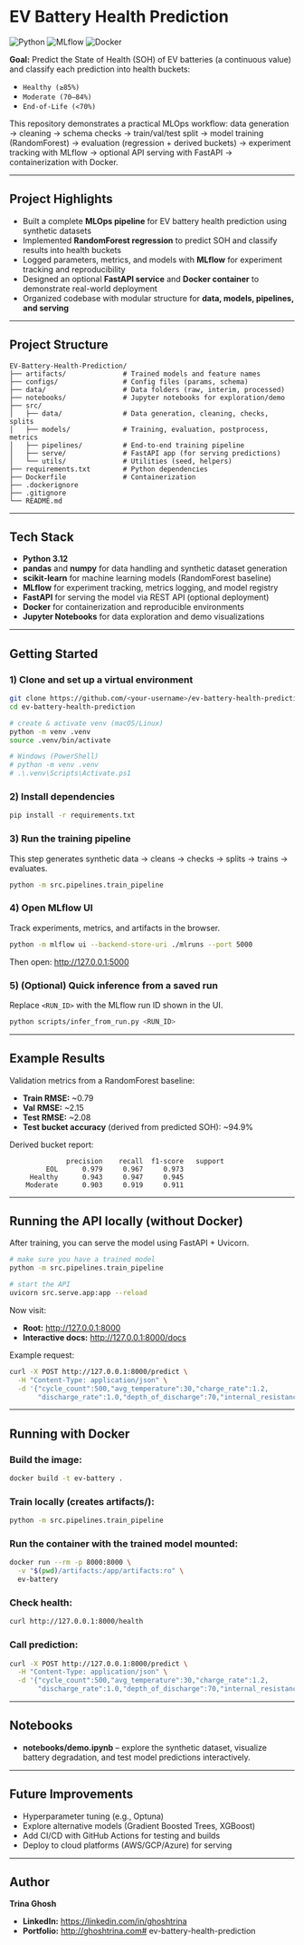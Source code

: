# EV Battery Health Prediction

![Python](https://img.shields.io/badge/Python-3.12-blue)
![MLflow](https://img.shields.io/badge/MLflow-Tracking-orange)
![Docker](https://img.shields.io/badge/Docker-Ready-brightgreen)

**Goal:** Predict the State of Health (SOH) of EV batteries (a continuous value) and classify each prediction into health buckets:
- `Healthy (≥85%)`
- `Moderate (70–84%)`
- `End-of-Life (<70%)`

This repository demonstrates a practical MLOps workflow:
data generation → cleaning → schema checks → train/val/test split → model training (RandomForest) → evaluation (regression + derived buckets) → experiment tracking with MLflow → optional API serving with FastAPI → containerization with Docker.

---

## Project Highlights

- Built a complete **MLOps pipeline** for EV battery health prediction using synthetic datasets  
- Implemented **RandomForest regression** to predict SOH and classify results into health buckets  
- Logged parameters, metrics, and models with **MLflow** for experiment tracking and reproducibility  
- Designed an optional **FastAPI service** and **Docker container** to demonstrate real-world deployment  
- Organized codebase with modular structure for **data, models, pipelines, and serving**

---

## Project Structure

```text
EV-Battery-Health-Prediction/
├── artifacts/              # Trained models and feature names
├── configs/                # Config files (params, schema)
├── data/                   # Data folders (raw, interim, processed)
├── notebooks/              # Jupyter notebooks for exploration/demo
├── src/
│   ├── data/               # Data generation, cleaning, checks, splits
│   ├── models/             # Training, evaluation, postprocess, metrics
│   ├── pipelines/          # End-to-end training pipeline
│   ├── serve/              # FastAPI app (for serving predictions)
│   └── utils/              # Utilities (seed, helpers)
├── requirements.txt        # Python dependencies
├── Dockerfile              # Containerization
├── .dockerignore
├── .gitignore
└── README.md
```

---

## Tech Stack

- **Python 3.12**
- **pandas** and **numpy** for data handling and synthetic dataset generation
- **scikit-learn** for machine learning models (RandomForest baseline)
- **MLflow** for experiment tracking, metrics logging, and model registry
- **FastAPI** for serving the model via REST API (optional deployment)
- **Docker** for containerization and reproducible environments
- **Jupyter Notebooks** for data exploration and demo visualizations

---

## Getting Started

### 1) Clone and set up a virtual environment

```bash
git clone https://github.com/<your-username>/ev-battery-health-prediction.git
cd ev-battery-health-prediction

# create & activate venv (macOS/Linux)
python -m venv .venv
source .venv/bin/activate

# Windows (PowerShell)
# python -m venv .venv
# .\.venv\Scripts\Activate.ps1
```

### 2) Install dependencies

```bash
pip install -r requirements.txt
```

### 3) Run the training pipeline

This step generates synthetic data → cleans → checks → splits → trains → evaluates.

```bash
python -m src.pipelines.train_pipeline
```

### 4) Open MLflow UI

Track experiments, metrics, and artifacts in the browser.

```bash
python -m mlflow ui --backend-store-uri ./mlruns --port 5000
```

Then open: http://127.0.0.1:5000

### 5) (Optional) Quick inference from a saved run

Replace `<RUN_ID>` with the MLflow run ID shown in the UI.

```bash
python scripts/infer_from_run.py <RUN_ID>
```

---

## Example Results

Validation metrics from a RandomForest baseline:

- **Train RMSE:** ~0.79
- **Val RMSE:** ~2.15
- **Test RMSE:** ~2.08
- **Test bucket accuracy** (derived from predicted SOH): ~94.9%

Derived bucket report:

```
              precision    recall  f1-score   support
         EOL      0.979     0.967     0.973
     Healthy      0.943     0.947     0.945
    Moderate      0.903     0.919     0.911
```

---

## Running the API locally (without Docker)

After training, you can serve the model using FastAPI + Uvicorn.

```bash
# make sure you have a trained model
python -m src.pipelines.train_pipeline

# start the API
uvicorn src.serve.app:app --reload
```

Now visit:

- **Root:** http://127.0.0.1:8000
- **Interactive docs:** http://127.0.0.1:8000/docs

Example request:

```bash
curl -X POST http://127.0.0.1:8000/predict \
  -H "Content-Type: application/json" \
  -d '{"cycle_count":500,"avg_temperature":30,"charge_rate":1.2,
       "discharge_rate":1.0,"depth_of_discharge":70,"internal_resistance":0.08}'
```

---

## Running with Docker

### Build the image:

```bash
docker build -t ev-battery .
```

### Train locally (creates artifacts/):

```bash
python -m src.pipelines.train_pipeline
```

### Run the container with the trained model mounted:

```bash
docker run --rm -p 8000:8000 \
  -v "$(pwd)/artifacts:/app/artifacts:ro" \
  ev-battery
```

### Check health:

```bash
curl http://127.0.0.1:8000/health
```

### Call prediction:

```bash
curl -X POST http://127.0.0.1:8000/predict \
  -H "Content-Type: application/json" \
  -d '{"cycle_count":500,"avg_temperature":30,"charge_rate":1.2,
       "discharge_rate":1.0,"depth_of_discharge":70,"internal_resistance":0.08}'
```

---

## Notebooks

- **notebooks/demo.ipynb** – explore the synthetic dataset, visualize battery degradation, and test model predictions interactively.

---

## Future Improvements

- Hyperparameter tuning (e.g., Optuna)
- Explore alternative models (Gradient Boosted Trees, XGBoost)
- Add CI/CD with GitHub Actions for testing and builds
- Deploy to cloud platforms (AWS/GCP/Azure) for serving

---

## Author

**Trina Ghosh**

- **LinkedIn:** https://linkedin.com/in/ghoshtrina
- **Portfolio:** http://ghoshtrina.com# ev-battery-health-prediction
